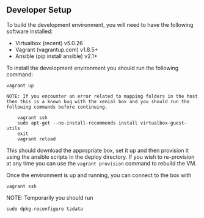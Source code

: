
## Developer Setup

To build the development environment, you will need to have the following 
software installed:

* Virtualbox (recent) v5.0.26
* Vagrant (vagrantup.com) v1.8.5+
* Ansible (pip install ansible) v2.1+

To install the development environment you should run the following command:

```
vagrant up
```

    NOTE: If you encounter an error related to mapping folders in the host 
    then this is a known bug with the xenial box and you should run the 
    following commands before continuing.

        vagrant ssh
        sudo apt-get --no-install-recommends install virtualbox-guest-utils
        exit
        vagrant reload

This should download the appropriate box, set it up and then provision it 
using the ansible scripts in the deploy directory.  If you wish to re-provision
at any time you can use the ```vagrant provision``` command to rebuild the VM.

Once the environment is up and running, you can connect to the box with

```
vagrant ssh
```

NOTE: Temporarily you should run 
```
sudo dpkg-reconfigure tzdata
```
